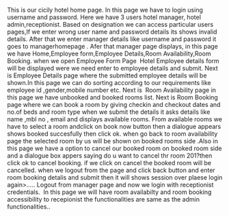 This is our cicily hotel home page.
In this page we have to login using username and password.
Here we have 3 users hotel manager, hotel admin,receptionist.
Based on designation we can access particular users pages,If we enter wrong user name and password details its shows invalid details.
After that we enter manager details like username and password it goes to managerhomepage .
Afer that manager page displays, in this page we have Home,Employee form,Employee Details,Room Availability,Room Booking.
when we open Employee Form Page  Hotel Employee details form will be displayed were we need enter to employee details and submit.
Next is Employee Details page where the submitted employee details will be shown.In this page we can do sorting according to our requirements like employee id ,gender,mobile number etc.
Next is  Room Availability page in this page we have unbooked and booked rooms list.
Next is Room Booking page where we can book a room by giving checkin and checkout dates and no.of beds and room type when we submit the details it asks details like name ,mbl no , email and displays available rooms. From available rooms we have to select a room andclick on book now button then a dialogue appears shows booked succesfully then click ok.
when go back to room availability page the selected room by us will be shown on booked rooms side .Also in this page we have a option to cancel our booked room on booked room side and a dialogue box appers saying do u want to cancel thr room 201?then click ok to cancel booking. if we click on cancel the booked room will be cancelled.
when we logout from the page and click back button and enter room booking detalis and submit then it will shows session over plaese login again>.....
Logout from manager page and now we login with receptionist credentials.  In this page we will have room availabilty and room booking accessibility to recepionist the functionalities are same as the admin functionalities..

